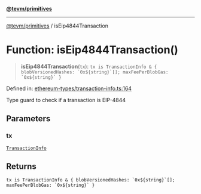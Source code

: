 [**@tevm/primitives**](../README.md)

***

[@tevm/primitives](../globals.md) / isEip4844Transaction

# Function: isEip4844Transaction()

> **isEip4844Transaction**(`tx`): `` tx is TransactionInfo & { blobVersionedHashes: `0x${string}`[]; maxFeePerBlobGas: `0x${string}` } ``

Defined in: [ethereum-types/transaction-info.ts:164](https://github.com/evmts/primitives/blob/main/src/ethereum-types/transaction-info.ts#L164)

Type guard to check if a transaction is EIP-4844

## Parameters

### tx

[`TransactionInfo`](../interfaces/TransactionInfo.md)

## Returns

`` tx is TransactionInfo & { blobVersionedHashes: `0x${string}`[]; maxFeePerBlobGas: `0x${string}` } ``
